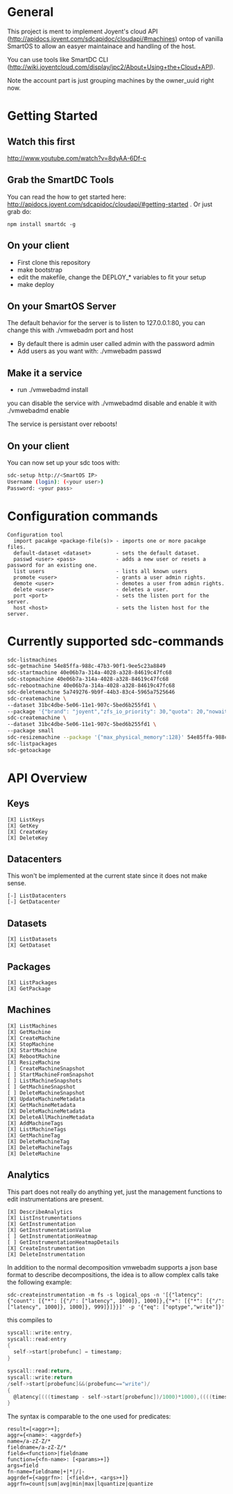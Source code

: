 General
=======

This project is ment to implement Joyent's cloud API (http://apidocs.joyent.com/sdcapidoc/cloudapi/#machines) ontop of vanilla SmartOS to allow an easyer maintainace and handling of the host.

You can use tools like SmartDC CLI (http://wiki.joyentcloud.com/display/jpc2/About+Using+the+Cloud+API).

Note the account part is just grouping machines by the owner_uuid right now.

Getting Started
===============

Watch this first
----------------
http://www.youtube.com/watch?v=8dyAA-6Df-c

Grab the SmartDC Tools
----------------------
You can read the how to get started here: http://apidocs.joyent.com/sdcapidoc/cloudapi/#getting-started .
Or just grab do:

```
npm install smartdc -g
```

On your client
--------------
* First clone this repository
* make bootstrap
* edit the makefile, change the DEPLOY_* variables to fit your setup
* make deploy

On your SmartOS Server
----------------------
The default behavior for the server is to listen to 127.0.0.1:80, you can change this with ./vmwebadm port and host

* By default there is admin user called admin with the password admin
* Add users as you want with: ./vmwebadm passwd <your user> <your pass>

Make it a service
-----------------

* run ./vmwebadmd install

you can disable the service with ./vmwebadmd disable and enable it with ./vmwebadmd enable

The service is persistant over reboots!

On your client
--------------
You can now set up your sdc toos with:
    
```sh
sdc-setup http://<SmartOS IP>
Username (login): (<your user>)
Password: <your pass>
```

Configuration commands
======================

```
Configuration tool
  import pacakge <package-file(s)> - imports one or more pacakge files.
  default-dataset <dataset>        - sets the default dataset.
  passwd <user> <pass>             - adds a new user or resets a password for an existing one.
  list users                       - lists all known users
  promote <user>                   - grants a user admin rights.
  demote <user>                    - demotes a user from admin rights.
  delete <user>                    - deletes a user.
  port <port>                      - sets the listen port for the server.
  host <host>                      - sets the listen host for the server.
```

Currently supported sdc-commands
============================

```sh
sdc-listmachines
sdc-getmachine 54e85ffa-988c-47b3-90f1-9ee5c23a8849
sdc-startmachine 40e06b7a-314a-4028-a328-84619c47fc68
sdc-stopmachine 40e06b7a-314a-4028-a328-84619c47fc68
sdc-rebootmachine 40e06b7a-314a-4028-a328-84619c47fc68
sdc-deletemachine 5a749276-9b9f-44b3-83c4-5965a7525646
sdc-createmachine \
--dataset 31bc4dbe-5e06-11e1-907c-5bed6b255fd1 \
--package '{"brand": "joyent","zfs_io_priority": 30,"quota": 20,"nowait": true,"max_physical_memory": 256,"alias": "zone4","nics": [{"nic_tag": "external","ip": "dhcp"}]}'
sdc-createmachine \
--dataset 31bc4dbe-5e06-11e1-907c-5bed6b255fd1 \
--package small
sdc-resizemachine --package '{"max_physical_memory":128}' 54e85ffa-988c-47b3-90f1-9ee5c23a8849
sdc-listpackages
sdc-getoackage
```

API Overview
============

Keys
----
```plaintext
[X] ListKeys
[X] GetKey
[X] CreateKey
[X] DeleteKey
```

Datacenters
-----------
This won't be implemented at the current state since it does not make sense.

```plaintext
[-] ListDatacenters
[-] GetDatacenter
```

Datasets
--------
```plaintext
[X] ListDatasets
[X] GetDataset
```

Packages
--------
```plaintext
[X] ListPackages
[X] GetPackage
```

Machines
--------
```plaintext
[X] ListMachines
[X] GetMachine
[X] CreateMachine
[X] StopMachine
[X] StartMachine
[X] RebootMachine
[X] ResizeMachine
[ ] CreateMachineSnapshot
[ ] StartMachineFromSnapshot
[ ] ListMachineSnapshots
[ ] GetMachineSnapshot
[ ] DeleteMachineSnapshot
[X] UpdateMachineMetadata
[X] GetMachineMetadata
[X] DeleteMachineMetadata
[X] DeleteAllMachineMetadata
[X] AddMachineTags
[X] ListMachineTags
[X] GetMachineTag
[X] DeleteMachineTag
[X] DeleteMachineTags
[X] DeleteMachine
```

Analytics
---------
This part does not really do anything yet, just the management functions to edit instrumentations are present.

```plaintext
[X] DescribeAnalytics
[X] ListInstrumentations
[X] GetInstrumentation
[X] GetInstrumentationValue
[ ] GetInstrumentationHeatmap
[ ] GetInstrumentationHeatmapDetails
[X] CreateInstrumentation
[X] DeleteInstrumentation
```

In addition to the normal decomposition vmwebadm supports a json base format to describe decompositions, the idea is to allow complex calls take the following example:


```plaintext
sdc-createinstrumentation -m fs -s logical_ops -n '[{"latency": {"count": [{"*": [{"/": ["latency", 1000]}, 1000]},{"+": [{"*": [{"/": ["latency", 1000]}, 1000]}, 999]}]}}]' -p '{"eq": ["optype","write"]}'
```

this compiles to

```D
syscall::write:entry,
syscall::read:entry
{
  self->start[probefunc] = timestamp;
}

syscall::read:return,
syscall::write:return
/self->start[probefunc]&&(probefunc=="write")/
{
  @latency[(((timestamp - self->start[probefunc])/1000)*1000),((((timestamp - self->start[probefunc])/1000)*1000)+999)]=count();
}
```

The syntax is comparable to the one used for predicates:

```
result=[<aggr>+];
aggr={<name>: <aggrdef>}
name=/a-zZ-Z/*
fieldname=/a-zZ-Z/*
field=<function>|fieldname
function={<fn-name>: [<params>+]}
args=field
fn-name=fieldname|+|*|/|-
aggrdef={<aggrfn>: [<field>+, <args>+]}
aggrfn=count|sum|avg|min|max|lquantize|quantize
```
